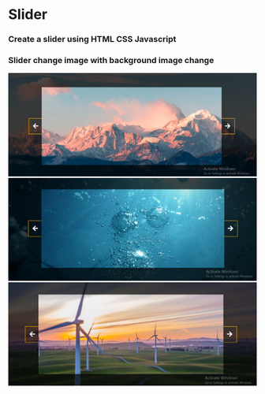 # Slider 

### Create a slider using HTML CSS Javascript 
### Slider change image with background image change 

![preview img](./image/img-1.png)
![preview img](./image/img-2.png)
![preview img](./image/img-3.png)
